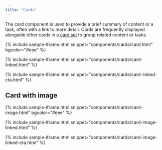 ```yaml
---
title: "Cards"
---
```


The card component is used to provide a brief summary of content or a task, often with a link to more detail. Cards are frequently displayed alongside other cards in a [card set](/blocks/card-set/) to group related content or tasks.


{% include sample-iframe.html snippet="components/cards/card.html" bgcolor="#eee" %}

{% include sample-iframe.html snippet="components/cards/card-linked.html" %}

{% include sample-iframe.html snippet="components/cards/card-linked-cta.html" %}

## Card with image

{% include sample-iframe.html snippet="components/cards/card-image.html" bgcolor="#eee" %}

{% include sample-iframe.html snippet="components/cards/card-image-linked.html" %}

{% include sample-iframe.html snippet="components/cards/card-image-linked-cta.html" %}